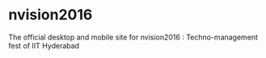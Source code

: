 # nvision2016
The official desktop and mobile site for nvision2016 : Techno-management fest of IIT Hyderabad 
